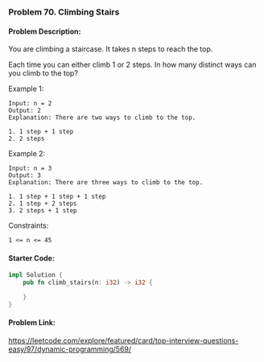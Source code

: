 ### Problem 70. Climbing Stairs

#### Problem Description:

You are climbing a staircase. It takes n steps to reach the top.

Each time you can either climb 1 or 2 steps. In how many distinct ways can you climb to the top?

Example 1:

    Input: n = 2
    Output: 2
    Explanation: There are two ways to climb to the top.

    1. 1 step + 1 step
    2. 2 steps

Example 2:

    Input: n = 3
    Output: 3
    Explanation: There are three ways to climb to the top.

    1. 1 step + 1 step + 1 step
    2. 1 step + 2 steps
    3. 2 steps + 1 step

Constraints:

    1 <= n <= 45

#### Starter Code:

```rust
impl Solution {
    pub fn climb_stairs(n: i32) -> i32 {

    }
}
```

#### Problem Link:

https://leetcode.com/explore/featured/card/top-interview-questions-easy/97/dynamic-programming/569/
